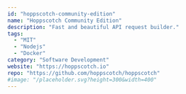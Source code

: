 ```yaml
---
id: "hoppscotch-community-edition"
name: "Hoppscotch Community Edition"
description: "Fast and beautiful API request builder."
tags:
  - "MIT"
  - "Nodejs"
  - "Docker"
category: "Software Development"
website: "https://hoppscotch.io"
repo: "https://github.com/hoppscotch/hoppscotch"
#image: "/placeholder.svg?height=300&width=400"
---
```


